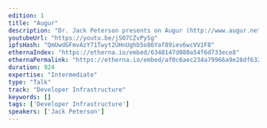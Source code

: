 ```yaml
---
edition: 1
title: "Augur"
description: "Dr. Jack Peterson presents on Augur (http://www.augur.net/), an open-source, decentralized prediction market built on Ethereum."
youtubeUrl: "https://youtu.be/jS07CZvPySg"
ipfsHash: "QmUwdGFmvAzY71Twyt2UHnUghb5o86Yaf89iev6wcVV1F8"
ethernaIndex: "https://etherna.io/embed/6348147d080a54f6d733ece8"
ethernaPermalink: "https://etherna.io/embed/af0c6aec234a79966a9e28df632f92da81e8f2286e791c4ddfb454fca35cca20"
duration: 924
expertise: "Intermediate"
type: "Talk"
track: "Developer Infrastructure"
keywords: []
tags: ['Developer Infrastructure']
speakers: ['Jack Peterson']
---
```

